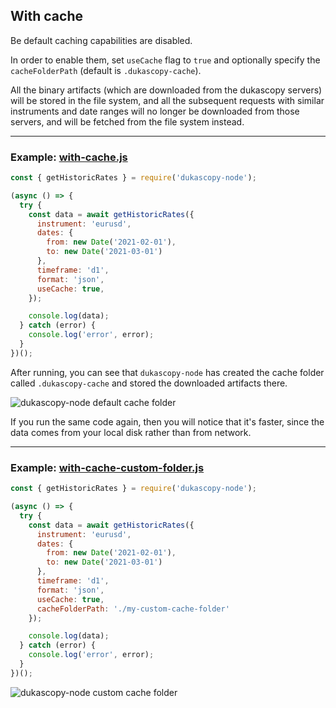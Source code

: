 ## With cache

Be default caching capabilities are disabled.

In order to enable them, set `useCache` flag to `true` and optionally specify the `cacheFolderPath` (default is `.dukascopy-cache`).

All the binary artifacts (which are downloaded from the dukascopy servers) will be stored in the file system, and all the subsequent requests with similar instruments and date ranges will no longer be downloaded from those servers, and will be fetched from the file system instead.

---

### Example: [with-cache.js](https://github.com/Leo4815162342/dukascopy-tools/blob/docs/node_examples/packages/dukascopy-node/examples/with-cache/with-cache.js)

```javascript
const { getHistoricRates } = require('dukascopy-node');

(async () => {
  try {
    const data = await getHistoricRates({
      instrument: 'eurusd',
      dates: {
        from: new Date('2021-02-01'),
        to: new Date('2021-03-01')
      },
      timeframe: 'd1',
      format: 'json',
      useCache: true,
    });

    console.log(data);
  } catch (error) {
    console.log('error', error);
  }
})();
```

After running, you can see that `dukascopy-node` has created the cache folder called `.dukascopy-cache` and stored the downloaded artifacts there.

![dukascopy-node default cache folder](https://raw.githubusercontent.com/Leo4815162342/dukascopy-tools/docs/node_examples/packages/dukascopy-node/examples/with-cache/with-cache.png "dukascopy-node default cache folder")

If you run the same code again, then you will notice that it's faster, since the data comes from your local disk rather than from network.

---

### Example: [with-cache-custom-folder.js](https://github.com/Leo4815162342/dukascopy-tools/blob/docs/node_examples/packages/dukascopy-node/examples/with-cache/with-cache-custom-folder.js)

```javascript
const { getHistoricRates } = require('dukascopy-node');

(async () => {
  try {
    const data = await getHistoricRates({
      instrument: 'eurusd',
      dates: {
        from: new Date('2021-02-01'),
        to: new Date('2021-03-01')
      },
      timeframe: 'd1',
      format: 'json',
      useCache: true,
      cacheFolderPath: './my-custom-cache-folder'
    });

    console.log(data);
  } catch (error) {
    console.log('error', error);
  }
})();
```

![dukascopy-node custom cache folder](https://raw.githubusercontent.com/Leo4815162342/dukascopy-tools/docs/node_examples/packages/dukascopy-node/examples/with-cache/with-cache-custom-folder.png "dukascopy-node custom cache folder")